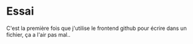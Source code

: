 # Essai

C'est la première fois que j'utilise le frontend github pour écrire dans un fichier, ça a l'air pas mal..

